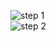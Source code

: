 ![step 1](https://github.com/Kavya-2000/Storage-and-Validation-of-Certificate-using-cryptography/assets/61905658/6024c746-c535-4f92-8d72-bc95a6803b03)    
![step 2](https://github.com/Kavya-2000/Storage-and-Validation-of-Certificate-using-cryptography/assets/61905658/dc824af7-9157-41ee-b98b-645780a31ad0)
